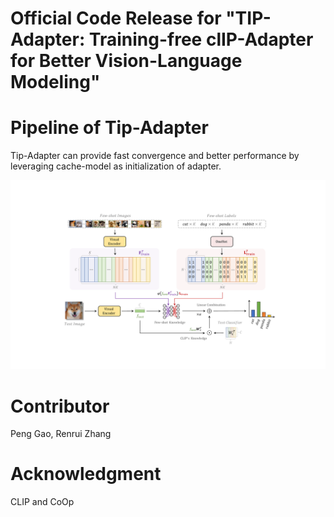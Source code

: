 # Official Code Release for "TIP-Adapter: Training-free clIP-Adapter for Better Vision-Language Modeling"

# Pipeline of Tip-Adapter
Tip-Adapter can provide fast convergence and better performance by leveraging cache-model as initialization of adapter.
<div align="center">
  <img src="cache_model.pdf"/>
</div>

# Contributor
Peng Gao, Renrui Zhang

# Acknowledgment
CLIP and CoOp
